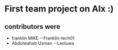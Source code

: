 # First team project on Alx :)
## contributors were
* franklin MIKE --Franklin-tech01
* Abdulwahab Usman --Leoluwa
